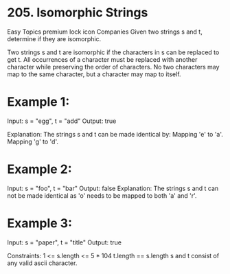 # 205. Isomorphic Strings

Easy
Topics
premium lock icon
Companies
Given two strings s and t, determine if they are isomorphic.

Two strings s and t are isomorphic if the characters in s can be replaced to get t.
All occurrences of a character must be replaced with another character while preserving the order of characters. No two characters may map to the same character, but a character may map to itself.

# Example 1:

Input: s = "egg", t = "add"
Output: true

Explanation:
The strings s and t can be made identical by:
Mapping 'e' to 'a'.
Mapping 'g' to 'd'.

# Example 2:

Input: s = "foo", t = "bar"
Output: false
Explanation:
The strings s and t can not be made identical as 'o' needs to be mapped to both 'a' and 'r'.

# Example 3:

Input: s = "paper", t = "title"
Output: true

Constraints:
1 <= s.length <= 5 \* 104
t.length == s.length
s and t consist of any valid ascii character.
